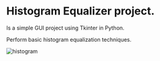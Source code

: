# Histogram Equalizer project.
Is a simple GUI project using Tkinter in Python.

Perform basic histogram equalization techniques.

![histogram](https://user-images.githubusercontent.com/93099274/158077407-a3af3f24-ef6b-430a-aa2c-ac85557d275e.PNG)
